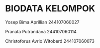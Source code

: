 # BIODATA KELOMPOK

Yosep Bima Aprillian
244107060027

Pranata Putrandana
244107060114

Christoforus Avrio Witoberd
244107060073
